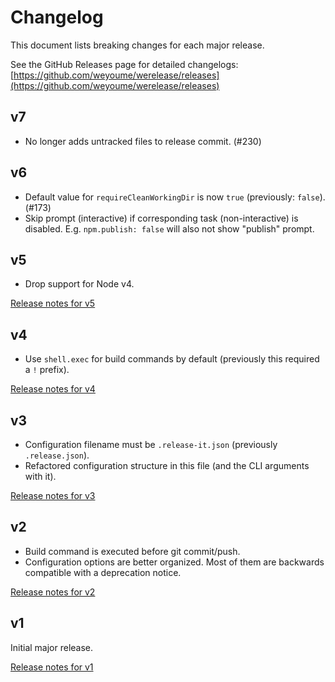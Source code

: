 # Changelog

This document lists breaking changes for each major release.

See the GitHub Releases page for detailed changelogs: [https://github.com/weyoume/werelease/releases](https://github.com/weyoume/werelease/releases)

## v7

* No longer adds untracked files to release commit. (#230)

## v6

* Default value for `requireCleanWorkingDir` is now `true` (previously: `false`). (#173)
* Skip prompt (interactive) if corresponding task (non-interactive) is disabled.
  E.g. `npm.publish: false` will also not show "publish" prompt.

## v5

* Drop support for Node v4.

[Release notes for v5](https://github.com/weyoume/werelease/releases/tag/5.0.0-beta.0)

## v4

* Use `shell.exec` for build commands by default (previously this required a `!` prefix).

[Release notes for v4](https://github.com/weyoume/werelease/releases/tag/4.0.0-rc.0)

## v3

* Configuration filename must be `.release-it.json` (previously `.release.json`).
* Refactored configuration structure in this file (and the CLI arguments with it).

[Release notes for v3](https://github.com/weyoume/werelease/releases/tag/3.0.0)

## v2

* Build command is executed before git commit/push.
* Configuration options are better organized. Most of them are backwards compatible with a deprecation notice.

[Release notes for v2](https://github.com/weyoume/werelease/releases/tag/2.0.0)

## v1

Initial major release.

[Release notes for v1](https://github.com/weyoume/werelease/releases/tag/1.0.0)
